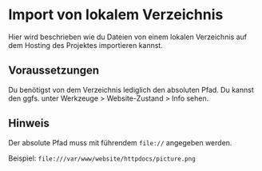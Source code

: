 # Import von lokalem Verzeichnis

Hier wird beschrieben wie du Dateien von einem lokalen Verzeichnis auf dem Hosting des Projektes importieren kannst.

## Voraussetzungen

Du benötigst von dem Verzeichnis lediglich den absoluten Pfad. Du kannst den ggfs. unter Werkzeuge > Website-Zustand > Info sehen.

## Hinweis

Der absolute Pfad muss mit führendem `file://` angegeben werden.

Beispiel: `file:///var/www/website/httpdocs/picture.png`
